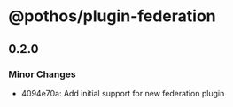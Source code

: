 # @pothos/plugin-federation

## 0.2.0
### Minor Changes

- 4094e70a: Add initial support for new federation plugin

